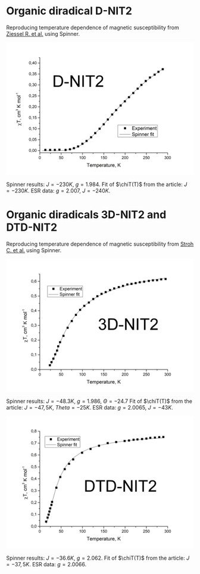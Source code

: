 # Organic diradical D-NIT2

Reproducing temperature dependence of magnetic susceptibility
from [Ziessel R. et al.](https://doi.org/10.1021/ja0305959)
using Spinner.

![D-NIT2](10.1021_ja0305959/d-nit2.png)

Spinner results: $J = -230 K$, $g = 1.984$.
Fit of $\chiT(T)$ from the article: $J = -230 K$.
ESR data: $g = 2.007$, $J = -240 K$.

# Organic diradicals 3D-NIT2 and DTD-NIT2

Reproducing temperature dependence of magnetic susceptibility from [Stroh C. et al.](https://doi.org/10.1039/B414284E)
using Spinner.

![3D-NIT2](10.1039_B414284E/3d-nit2.png)

Spinner results: $J = -48.3 K$, $g = 1.986$, $\Theta = -24.7$
Fit of $\chiT(T)$ from the article: $J = -47,5 K$, $Theta = -25 K$.
ESR data: $g = 2.0065$, $J = -43 K$.

![DTD-NIT2](10.1039_B414284E/dtd-nit2.png)

Spinner results: $J = -36.6 K$, $g = 2.062$.
Fit of $\chiT(T)$ from the article: $J = -37,5 K$.
ESR data: $g = 2.0066$.

